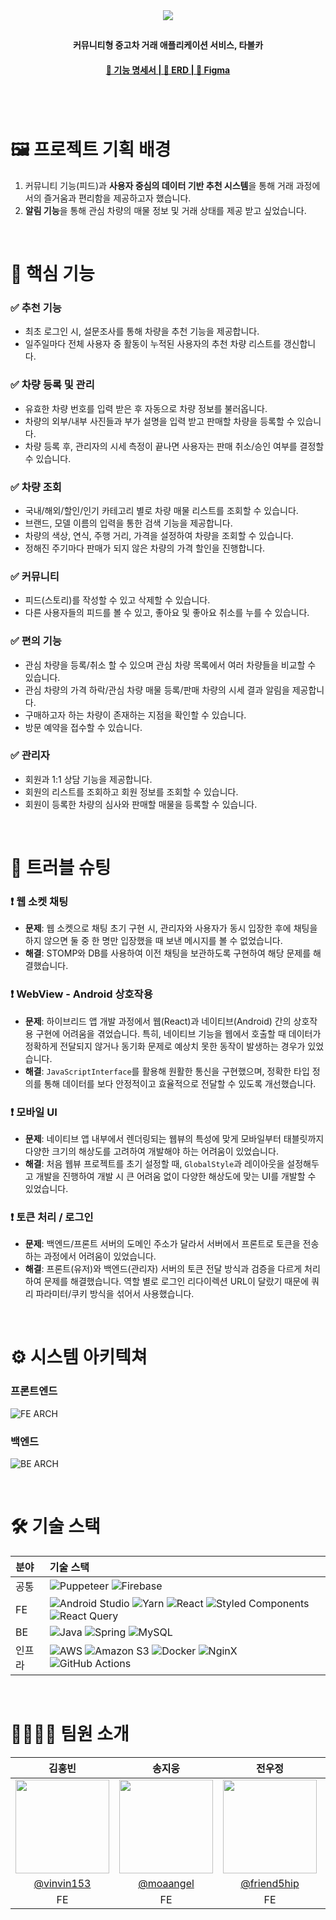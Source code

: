 <div align="center">
    <img src="https://github.com/user-attachments/assets/a8bb22af-d53a-4c84-b575-ad634fc8429d">
    <h2></h2>  
    <p><b>커뮤니티형 중고차 거래 애플리케이션 서비스, 타볼카</b></p>
    <h4>
      <a href='https://www.notion.so/17051e97344680f2975ed9a9b57f5dcb'>📒 기능 명세서 |
      <a href='https://www.erdcloud.com/d/7jx2gtnhNmEoXaPao'>📀 ERD |
      <a href='https://www.figma.com/design/ckY510YXPKJJUoURVxlmYz/Cam'on?node-id=0-1&node-type=canvas&t=BIq7ck3oUBLHea8J-0'>🎨 Figma</a>
    </h4>
    <h3>
    </h3>
<br>
</div>
<br/>

# 🖼️ 프로젝트 기획 배경

1. 커뮤니티 기능(피드)과 **사용자 중심의 데이터 기반 추천 시스템**을 통해 거래 과정에서의 즐거움과 편리함을 제공하고자 했습니다.
2. **알림 기능**을 통해 관심 차량의 매물 정보 및 거래 상태를 제공 받고 싶었습니다.

<br>

# 🎯 핵심 기능

### ✅ 추천 기능

- 최초 로그인 시, 설문조사를 통해 차량을 추천 기능을 제공합니다.
- 일주일마다 전체 사용자 중 활동이 누적된 사용자의 추천 차량 리스트를 갱신합니다.

### ✅ 차량 등록 및 관리

- 유효한 차량 번호를 입력 받은 후 자동으로 차량 정보를 불러옵니다.
- 차량의 외부/내부 사진들과 부가 설명을 입력 받고 판매할 차량을 등록할 수 있습니다.
- 차량 등록 후, 관리자의 시세 측정이 끝나면 사용자는 판매 취소/승인 여부를 결정할 수 있습니다.

### ✅ 차량 조회

- 국내/해외/할인/인기 카테고리 별로 차량 매물 리스트를 조회할 수 있습니다.
- 브랜드, 모델 이름의 입력을 통한 검색 기능을 제공합니다.
- 차량의 색상, 연식, 주행 거리, 가격을 설정하여 차량을 조회할 수 있습니다.
- 정해진 주기마다 판매가 되지 않은 차량의 가격 할인을 진행합니다.

### ✅ 커뮤니티

- 피드(스토리)를 작성할 수 있고 삭제할 수 있습니다.
- 다른 사용자들의 피드를 볼 수 있고, 좋아요 및 좋아요 취소를 누를 수 있습니다.

### ✅ 편의 기능

- 관심 차량을 등록/취소 할 수 있으며 관심 차량 목록에서 여러 차량들을 비교할 수 있습니다.
- 관심 차량의 가격 하락/관심 차량 매물 등록/판매 차량의 시세 결과 알림을 제공합니다.
- 구매하고자 하는 차량이 존재하는 지점을 확인할 수 있습니다.
- 방문 예약을 접수할 수 있습니다.

### ✅ 관리자

- 회원과 1:1 상담 기능을 제공합니다.
- 회원의 리스트를 조회하고 회원 정보를 조회할 수 있습니다.
- 회원이 등록한 차량의 심사와 판매할 매물을 등록할 수 있습니다.

<br>

# 🚨 트러블 슈팅

### ❗ 웹 소켓 채팅

- **문제**: 웹 소켓으로 채팅 초기 구현 시, 관리자와 사용자가 동시 입장한 후에 채팅을 하지 않으면 둘 중 한 명만 입장했을 때 보낸 메시지를 볼 수 없었습니다.
- **해결**: STOMP와 DB를 사용하여 이전 채팅을 보관하도록 구현하여 해당 문제를 해결했습니다.

### ❗ WebView - Android 상호작용

- **문제**: 하이브리드 앱 개발 과정에서 웹(React)과 네이티브(Android) 간의 상호작용 구현에 어려움을 겪었습니다. 특히, 네이티브 기능을 웹에서 호출할 때 데이터가 정확하게 전달되지 않거나 동기화 문제로 예상치 못한 동작이 발생하는 경우가 있었습니다.
- **해결**: `JavaScriptInterface`를 활용해 원활한 통신을 구현했으며, 정확한 타입 정의를 통해 데이터를 보다 안정적이고 효율적으로 전달할 수 있도록 개선했습니다.

### ❗ 모바일 UI

- **문제**: 네이티브 앱 내부에서 렌더링되는 웹뷰의 특성에 맞게 모바일부터 태블릿까지 다양한 크기의 해상도를 고려하여 개발해야 하는 어려움이 있었습니다.
- **해결**: 처음 웹뷰 프로젝트를 초기 설정할 때, `GlobalStyle`과 레이아웃을 설정해두고 개발을 진행하여 개발 시 큰 어려움 없이 다양한 해상도에 맞는 UI를 개발할 수 있었습니다.

### ❗ 토큰 처리 / 로그인

- **문제**: 백엔드/프론트 서버의 도메인 주소가 달라서 서버에서 프론트로 토큰을 전송하는 과정에서 어려움이 있었습니다.
- **해결**: 프론트(유저)와 백엔드(관리자) 서버의 토큰 전달 방식과 검증을 다르게 처리하여 문제를 해결했습니다. 역할 별로 로그인 리다이렉션 URL이 달랐기 때문에 쿼리 파라미터/쿠키 방식을 섞어서 사용했습니다.

<br>

# ⚙️ 시스템 아키텍쳐

### 프론트엔드
![FE ARCH](https://github.com/user-attachments/assets/44c3c8b1-87d0-4e34-a2bc-f67841aab1fd)

### 백엔드
![BE ARCH](https://github.com/user-attachments/assets/6cca4538-1dd5-4bb3-a5d8-470824537d5d)

<br>

# 🛠️ 기술 스택

| 분야   | 기술 스택 |
| :----- | :------------------------------------------------------------------------------------------------------------------------------------------------------------------------------------------------------------------------------------------------------------------------------------------------------------------------------------------------------------------------------------------------------------------------------------------------------------------------------------- |
| 공통   | ![Puppeteer](https://img.shields.io/badge/Puppeteer-white.svg?style=for-the-badge&logo=Puppeteer&logoColor=black) ![Firebase](https://img.shields.io/badge/firebase-a08021?style=for-the-badge&logo=firebase&logoColor=ffcd34) |
| FE     | ![Android Studio](https://img.shields.io/badge/android%20studio-346ac1?style=for-the-badge&logo=android%20studio&logoColor=white) ![Yarn](https://img.shields.io/badge/yarn-%232C8EBB.svg?style=for-the-badge&logo=yarn&logoColor=white) ![React](https://img.shields.io/badge/react-%2320232a.svg?style=for-the-badge&logo=react&logoColor=%2361DAFB) ![Styled Components](https://img.shields.io/badge/styled--components-DB7093?style=for-the-badge&logo=styled-components&logoColor=white) ![React Query](https://img.shields.io/badge/-React%20Query-FF4154?style=for-the-badge&logo=react%20query&logoColor=white) |
| BE     | ![Java](https://img.shields.io/badge/java-%23ED8B00.svg?style=for-the-badge&logo=openjdk&logoColor=white) ![Spring](https://img.shields.io/badge/spring-%236DB33F.svg?style=for-the-badge&logo=spring&logoColor=white) ![MySQL](https://img.shields.io/badge/mysql-4479A1?style=for-the-badge&logo=mysql&logoColor=white) |
| 인프라 | ![AWS](https://img.shields.io/badge/AWS-%23FF9900.svg?style=for-the-badge&logo=amazon-aws&logoColor=white) ![Amazon S3](https://img.shields.io/badge/Amazon%20S3-FF9900?style=for-the-badge&logo=amazons3&logoColor=white) ![Docker](https://img.shields.io/badge/docker-2496ED?style=for-the-badge&logo=docker&logoColor=white) ![NginX](https://img.shields.io/badge/nginx-009639?style=for-the-badge&logo=nginx&logoColor=white) ![GitHub Actions](https://img.shields.io/badge/githubactions-FF4438?style=for-the-badge&logo=githubactions&logoColor=white)             

<br>

# 👨‍👩‍👧‍👦 팀원 소개
| 김홍빈 | 송지웅 | 전우정 | 오은솔 | 오인우 | 장준혁 |
| :--: | :--: | :--: | :--: | :--: | :--: |
| <img src="https://github.com/vinivin153.png" width="150" height="150"> | <img src="https://github.com/moaangel.png" width="150" height="150"> | <img src="https://github.com/friend5hip.png" width="150" height="150"> | <img src="https://github.com/OHEUNSOL.png" width="150" height="150"> | <img src="https://github.com/inwoo0808.png" width="150" height="150"> | <img src="https://github.com/itcuna0617.png" width="150" height="150"> |
| [@vinvin153](https://github.com/vinivin153) | [@moaangel](https://github.com/moaangel) | [@friend5hip](https://github.com/friend5hip) | [@eunsol037](https://github.com/OHEUNSOL) | [@inwoo0808](https://github.com/inwoo0808) | [@itcuna0617](https://github.com/itcuna0617) |
| FE | FE | FE | BE | BE | BE |
